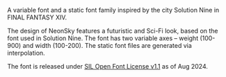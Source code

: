 A variable font and a static font family inspired by the city Solution Nine in FINAL FANTASY XIV.

The design of NeonSky features a futuristic and Sci-Fi look, based on the font used in Solution Nine.
The font has two variable axes – weight (100-900) and width (100-200). The static font files are generated via interpolation.

The font is released under [SIL Open Font License v1.1](https://openfontlicense.org/) as of Aug 2024.